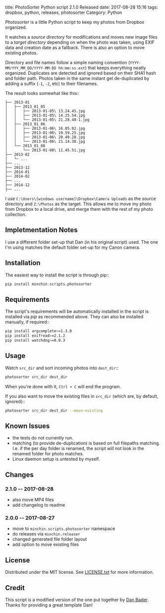title: PhotoSorter Python script 2.1.0 Released
date: 2017-08-28 15:16
tags: dropbox, python, releases, photosorter
Category: Python

*Photosorter* is a little Python script to keep my photos from Dropbox organized.

It watches a *source directory* for modifications and moves new image files to
a *target directory* depending on when the photo was taken, using EXIF data and
creation date as a fallback. There is also an option to move existing photos.
<!-- read more -->

Directory and file names follow a simple naming convention
(`YYYY-MM/YYY_MM_DD/YYYY-MM-DD hh:mm:ss.ext`) that keeps everything neatly
organized. Duplicates are detected and ignored based on their SHA1 hash and
folder path. Photos taken in the same instant get de-duplicated by adding a
suffix (`-1`, `-2`, etc) to their filenames.

The result looks somewhat like this::

```text
├── 2013-01
│   ├── 2013_01_05
│   │   ├── 2013-01-05\ 13.24.45.jpg
│   │   ├── 2013-01-05\ 14.25.54.jpg
│   │   └── 2013-01-05\ 21.28.48-1.jpg
│   ├── 2013_01_06
│   │   ├── 2013-01-06\ 16.05.02.jpg
│   │   ├── 2013-01-06\ 19.59.25.jpg
│   │   ├── 2013-01-06\ 20.40.28.jpg
│   │   └── 2013-01-06\ 21.14.38.jpg
│   └── 2013_01_08
│       └── 2013-01-08\ 11.45.51.jpg
├── 2013-02
|   └─ ...
├── ...
├── 2013-12
├── 2014-01
├── 2014-02
├── ...
├── 2014-12
├── ...
```

I use `C:\Users\[windows username]\Dropbox\Camera Uploads` as the source
directory and `Z:\Photos` as the target. This allows me to move my photo from
Dropbox to a local drive, and merge them with the rest of my photo collection.

## Impletmentation Notes

I use a different folder set-up that Dan (in his original script) used. The one
I'm using matches the default folder set-up for my Canon camera.

## Installation

The easiest way to install the script is through pip::

```sh
pip install minchin.scripts.photosorter
```

## Requirements

The script's requirements will be automatically installed in the script is
installed via *pip* as recommended above. They can also be installed manually,
if required::

```sh
pip install argcomplete>=1.3.0
pip install exifread>=2.1.2
pip install watchdog>=0.8.3
```

## Usage

Watch `src_dir` and sort incoming photos into ``dest_dir``::

```sh
photosorter src_dir dest_dir
```

When you're done with it, ``Ctrl + C`` will end the program.

If you also want to move the existing files in ``src_dir`` (which are, by
default, ignored)::

```sh
photosorter src_dir dest_dir --move-existing
```

## Known Issues

- the tests do not currently run.
- matching (to provide de-duplication) is based on full filepaths matching.
  I.e. if the per day folder is renamed, the script will not look in the
  renamed folder for photo matches.
- Linux daemon setup is untested by myself.

## Changes

### 2.1.0 -- 2017-08-28

- also move MP4 files
- add changelog to readme

### 2.0.0 -- 2017-08-27

- move to ``minchin.scripts.photosorter`` namespace
- do releases via ``minchin.releaser``
- changed generated file folder layout
- add option to move existing files

## License

Distributed under the MIT license. See
[LICENSE.txt](https://raw.githubusercontent.com/MinchinWeb/minchin.scripts.photosorter/master/LICENSE.txt)
for more information.

## Credit

This script is a modified version of the one put together by
[Dan Bader](https://dbader.org/blog/how-to-store-photos-in-the-cloud-and-avoid-vendor-lock-in).
Thanks for providing a great template Dan!
